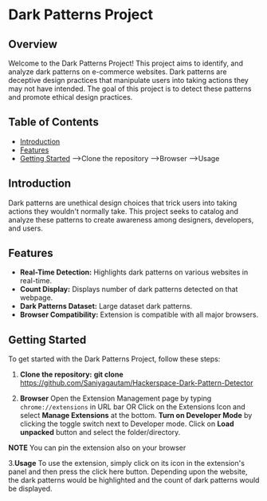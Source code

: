 # Dark Patterns Project

## Overview

Welcome to the Dark Patterns Project! This project aims to identify, and analyze dark patterns on e-commerce websites. Dark patterns are deceptive design practices that manipulate users into taking actions they may not have intended. The goal of this project is to detect these patterns and promote ethical design practices.

## Table of Contents

- [Introduction](#introduction)
- [Features](#features)
- [Getting Started](#getting-started)
 -->Clone the repository
 -->Browser
 -->Usage
  
## Introduction

Dark patterns are unethical design choices that trick users into taking actions they wouldn't normally take. This project seeks to catalog and analyze these patterns to create awareness among designers, developers, and users.


## Features

 - **Real-Time Detection:** Highlights dark patterns on various websites in real-time.
 - **Count Display:** Displays number of dark patterns detected on that webpage.
 - **Dark Patterns Dataset:** Large dataset dark patterns.
 - **Browser Compatibility:** Extension is compatible with all major browsers.

## Getting Started

To get started with the Dark Patterns Project, follow these steps:

1. **Clone the repository:**
**git clone**  https://github.com/Saniyagautam/Hackerspace-Dark-Pattern-Detector

2. **Browser**
 Open the Extension Management page by typing `chrome://extensions` in URL bar 
OR
Click on the Extensions Icon and select **Manage Extensions** at the bottom.
**Turn on Developer Mode** by clicking the toggle switch next to Developer mode.
Click on **Load unpacked** button and select the folder/directory.

**NOTE** You can pin the extension also on your browser

3.**Usage**
To use the extension, simply click on its icon in the extension's panel and then press the click here button.
Depending upon the website, the dark patterns would be highlighted and the count of dark patterns would be displayed.



